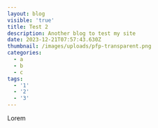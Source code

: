 ```yaml
---
layout: blog
visible: 'true'
title: Test 2
description: Another blog to test my site
date: 2023-12-21T07:57:43.630Z
thumbnail: /images/uploads/pfp-transparent.png
categories:
  - a
  - b
  - c
tags:
  - '1'
  - '2'
  - '3'
---
```


Lorem
